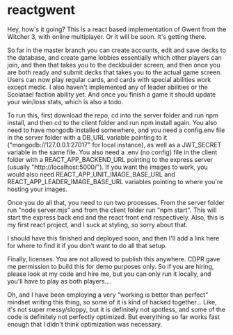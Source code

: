 # reactgwent
Hey, how's it going?
This is a react based implementation of Gwent from the Witcher 3, with online multiplayer. Or it will be soon. It's getting there.

So far in the master branch you can create accounts, edit and save decks to the database, and create game lobbies essentially which other players can join, and then that takes you to the deckbuilder screen,
and then once you are both ready and submit decks that takes you to the actual game screen. Users can now play regular cards, and cards with special abilities work except medic.
I also haven't implemented any of leader abilities or the Scoiatael faction ability yet. And once you finish a game it should update your win/loss stats, which is also a todo.

To run this, first download the repo, cd into the server folder and run npm install, and then cd to the client folder and run npm install again.
You also need to have mongodb installed somewhere, and you need a config.env file in the server folder with a DB_URL variable pointing to it ("mongodb://127.0.0.1:27017" for local instance),
as well as a JWT_SECRET variable in the same file.
You also need a .env (no config) file in the client folder with a REACT_APP_BACKEND_URL pointing to the express server (usually "http://localhost:5000/").
If you want the images to work, you would also need REACT_APP_UNIT_IMAGE_BASE_URL and REACT_APP_LEADER_IMAGE_BASE_URL variables pointing to where you're hosting your images.

Once you do all that, you need to run two processes. From the server folder run "node server.mjs" and from the client folder run "npm start".
This will start the express back end and the react front end respectively.
Also, this is my first react project, and I suck at styling, so sorry about that.

I should have this finished and deployed soon, and then I'll add a link here for where to find it if you don't want to do all that setup.

Finally, licenses. You are not allowed to publish this anywhere. CDPR gave me permission to build this for demo purposes only.
So if you are hiring, please look at my code and hire me, but you can only run it locally, and you'll have to play as both players....

Oh, and I have been employing a very "working is better than perfect" mindset writing this thing, so some of it is kind of hacked together...
Like, it's not super messy/sloppy, but it is definitely not spotless, and some of the code is definitely not perfectly optimized.
But everything so far works fast enough that I didn't think optimization was necessary.
